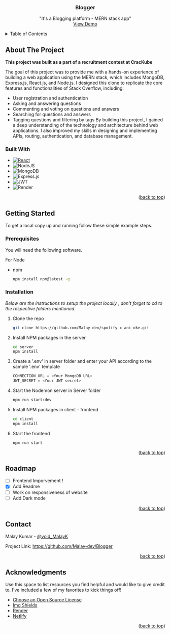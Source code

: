 <!-- PROJECT SHIELDS -->
<!--
*** I'm using markdown "reference style" links for readability.
*** Reference links are enclosed in brackets [ ] instead of parentheses ( ).
*** See the bottom of this document for the declaration of the reference variables
*** for contributors-url, forks-url, etc. This is an optional, concise syntax you may use.
*** https://www.markdownguide.org/basic-syntax/#reference-style-links
-->
<!-- PROJECT LOGO -->
<br />
<div align="center">
  
  <h3 align="center">Blogger</h3>

  <p align="center">
    "It's a Blogging platform - MERN stack app"
    <br />
    <a href="https://blogger-x.netlify.app/">View Demo</a>
  </p>
</div>

<!-- TABLE OF CONTENTS -->
<details>
  <summary>Table of Contents</summary>
  <ol>
    <li>
      <a href="#about-the-project">About The Project</a>
      <ul>
        <li><a href="#built-with">Built With</a></li>
      </ul>
    </li>
    <li>
      <a href="#getting-started">Getting Started</a>
      <ul>
        <li><a href="#prerequisites">Prerequisites</a></li>
        <li><a href="#installation">Installation</a></li>
      </ul>
    </li>
    <li><a href="#usage">Usage</a></li>
    <li><a href="#roadmap">Roadmap</a></li>
    <li><a href="#license">License</a></li>
    <li><a href="#contact">Contact</a></li>
    <li><a href="#acknowledgments">Acknowledgments</a></li>
  </ol>
</details>

<!-- ABOUT THE PROJECT -->

## About The Project
__This project was built as a part of a recruitment contest at CracKube__

The goal of this project was to provide me with a hands-on experience of building a web application using the MERN stack, which includes MongoDB, Express.js, React.js, and Node.js. I designed this clone to replicate the core features and functionalities of Stack Overflow, including:

  - User registration and authentication
  - Asking and answering questions
  - Commenting and voting on questions and answers
  - Searching for questions and answers
  - Tagging questions and filtering by tags
By building this project, I gained a deep understanding of the technology and architecture behind web applications. I also improved my skills in designing and implementing APIs, routing, authentication, and database management.



### Built With

- [![React][react.js]][react-url]
- ![NodeJS](https://img.shields.io/badge/node.js-6DA55F?style=for-the-badge&logo=node.js&logoColor=white)
- ![MongoDB](https://img.shields.io/badge/MongoDB-%234ea94b.svg?style=for-the-badge&logo=mongodb&logoColor=white)
- ![Express.js](https://img.shields.io/badge/express.js-%23404d59.svg?style=for-the-badge&logo=express&logoColor=%2361DAFB)
- ![JWT](https://img.shields.io/badge/JWT-black?style=for-the-badge&logo=JSON%20web%20tokens)
- ![Render](https://img.shields.io/badge/Render-%46E3B7.svg?style=for-the-badge&logo=render&logoColor=white)

<p align="right">(<a href="#readme-top">back to top</a>)</p>

<!-- GETTING STARTED -->

## Getting Started

To get a local copy up and running follow these simple example steps.

### Prerequisites

You will need the following software.

For Node
- npm
  ```sh
  npm install npm@latest -g
  ```

### Installation

_Below are the instructions to setup the project locally , don't forget to cd to the respective folders mentioned._

1. Clone the repo
   ```sh
   git clone https://github.com/Malay-dev/spotify-x-ani-oke.git
   ```
2. Install NPM packages in the server
   ```sh
   cd server
   npm install
   ```
3. Create a '.env' in server folder and enter your API according to the sample '.env' template
   ```js
   CONNECTION_URL = <Your MongoDB URL>
   JWT_SECRET = <Your JWT secret>
   ```
4. Start the Nodemon server in Server folder
   ```sh
   npm run start:dev
   ```
5. Install NPM packages in client - frontend
   ```sh
   cd client
   npm install
   ```
6. Start the frontend
   ```sh
   npm run start
   ```

<p align="right">(<a href="#readme-top">back to top</a>)</p>

<!-- ROADMAP -->

## Roadmap

- [ ] Frontend Imporvement !
- [x] Add Readme
- [ ] Work on responsiveness of website
- [ ] Add Dark mode

<p align="right">(<a href="#readme-top">back to top</a>)</p>


<!-- CONTACT -->

## Contact

Malay Kumar - [@void_MalayK](https://twitter.com/void_MalayK)

Project Link: https://github.com/Malay-dev/Blogger

<p align="right"><a href="#readme-top">back to top</a>)</p>

<!-- ACKNOWLEDGMENTS -->

## Acknowledgments

Use this space to list resources you find helpful and would like to give credit to. I've included a few of my favorites to kick things off!

- [Choose an Open Source License](https://choosealicense.com)
- [Img Shields](https://shields.io)
- [Render](https://render.com/)
- [Netlify](https://www.netlify.com/) 


<p align="right">(<a href="#readme-top">back to top</a>)</p>

<!-- MARKDOWN LINKS & IMAGES -->
<!-- https://www.markdownguide.org/basic-syntax/#reference-style-links -->

[contributors-shield]: https://img.shields.io/github/contributors/utsav82/Bollywood-Back.svg?style=for-the-badge
[contributors-url]: https://github.com/utsav82/Bollywood-Back/graphs/contributors
[stars-shield]: https://img.shields.io/github/stars/utsav82/Bollywood-Back.svg?style=for-the-badge
[stars-url]: https://github.com/othneildrew/utsav82/Bollywood-Back
[forks-shield]: https://img.shields.io/github/forks/utsav82/Bollywood-Back.svg?style=for-the-badge
[forks-url]: https://github.com/utsav82/Bollywood-Back/network/members
[license-shield]: https://img.shields.io/github/license/utsav82/Bollywood-Back.svg?style=for-the-badge
[license-url]: https://github.com/utsav82/Bollywood-Back/blob/master/LICENSE.txt
[react.js]: https://img.shields.io/badge/React-20232A?style=for-the-badge&logo=react&logoColor=61DAFB
[react-url]: https://reactjs.org/
[node.js]: https://img.shields.io/badge/React-20232A?style=for-the-badge&logo=react&logoColor=61DAFB
[react-url]: https://reactjs.org/
